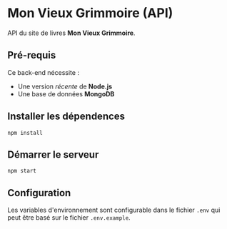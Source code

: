# Mon Vieux Grimmoire (API)

API du site de livres **Mon Vieux Grimmoire**.

## Pré-requis

Ce back-end nécessite :

- Une version _récente_ de **Node.js**
- Une base de données **MongoDB**

## Installer les dépendences

```
npm install
```

## Démarrer le serveur

```
npm start
```

## Configuration

Les variables d'environnement sont configurable dans le fichier `.env` qui peut être basé sur le fichier `.env.example`.
